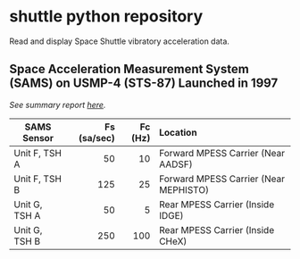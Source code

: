 # shuttle python repository
Read and display Space Shuttle vibratory acceleration data.

## Space Acceleration Measurement System (SAMS) on USMP-4 (STS-87) Launched in 1997

*See summary report [here](https://pims.grc.nasa.gov/plots/user/pims/reports/Summary_Report_of_Mission_Acceleration_STS-87_USMP-4_1997.pdf).*

| SAMS Sensor   | Fs (sa/sec) | Fc (Hz)  | Location                             |
| ------------- | -----------:| --------:| :------------------------------------|
| Unit F, TSH A | 50          | 10       | Forward MPESS Carrier (Near AADSF)   |
| Unit F, TSH B | 125         | 25       | Forward MPESS Carrier (Near MEPHISTO)|
| Unit G, TSH A | 50          | 5        | Rear MPESS Carrier (Inside IDGE)     |
| Unit G, TSH B | 250         | 100      | Rear MPESS Carrier (Inside CHeX)     |

